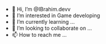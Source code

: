 - 👋 Hi, I’m @IBrahim.devv
- 👀 I’m interested in Game developing
- 🌱 I’m currently learning ...
- 💞️ I’m looking to collaborate on ...
- 📫 How to reach me ...

<!---
IBrahim20009/IBrahim20009 is a ✨ special ✨ repository because its `README.md` (this file) appears on your GitHub profile.
You can click the Preview link to take a look at your changes.
--->
